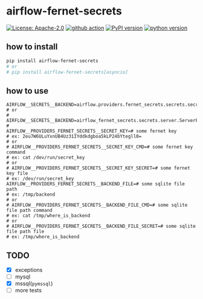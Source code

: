 # airflow-fernet-secrets

[![License: Apache-2.0](https://img.shields.io/badge/License-Apache_2.0-yellow.svg)](https://opensource.org/licenses/Apache-2.0)
[![github action](https://github.com/phi-friday/airflow-fernet-secrets/actions/workflows/check.yaml/badge.svg?event=push)](#)
[![PyPI version](https://badge.fury.io/py/airflow-fernet-secrets.svg)](https://badge.fury.io/py/airflow-fernet-secrets)
[![python version](https://img.shields.io/pypi/pyversions/airflow-fernet-secrets.svg)](#)

## how to install
```sh
pip install airflow-fernet-secrets
# or
# pip install airflow-fernet-secrets[asyncio]
```

## how to use
```properties
AIRFLOW__SECRETS__BACKEND=airflow.providers.fernet_secrets.secrets.secret_manager.FernetLocalSecretsBackend
# or
# AIRFLOW__SECRETS__BACKEND=airflow_fernet_secrets.secrets.server.ServerFernetLocalSecretsBackend
#
AIRFLOW__PROVIDERS_FERNET_SECRETS__SECRET_KEY=# some fernet key
# ex: 2eu7W6ULuYxnUB4Uz31IYddkdgboa5kLP24bYtegll0=
# or
# AIRFLOW__PROVIDERS_FERNET_SECRETS__SECRET_KEY_CMD=# some fernet key command
# ex: cat /dev/run/secret_key
# or
# AIRFLOW__PROVIDERS_FERNET_SECRETS__SECRET_KEY_SECRET=# some fernet key file
# ex: /dev/run/secret_key
AIRFLOW__PROVIDERS_FERNET_SECRETS__BACKEND_FILE=# some sqlite file path
# ex: /tmp/backend
# or
# AIRFLOW__PROVIDERS_FERNET_SECRETS__BACKEND_FILE_CMD=# some sqlite file path command
# ex: cat /tmp/where_is_backend
# or
# AIRFLOW__PROVIDERS_FERNET_SECRETS__BACKEND_FILE_SECRET=# some sqlite file path file
# ex: /tmp/where_is_backend
```

## TODO
- [x] exceptions
- [ ] mysql
- [x] mssql(`pymssql`)
- [ ] more tests